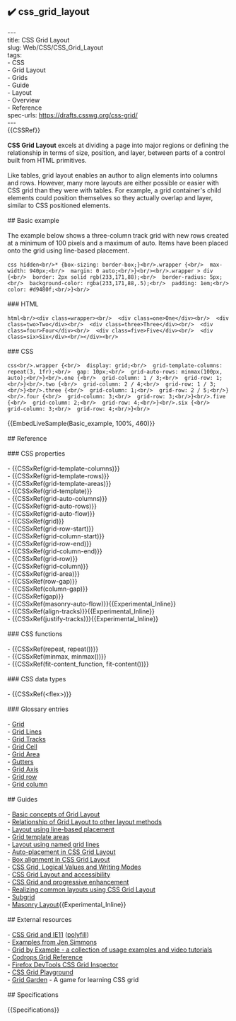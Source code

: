 ## ✔️ css_grid_layout 
 ---<br/>title: CSS Grid Layout<br/>slug: Web/CSS/CSS_Grid_Layout<br/>tags:<br/>  - CSS<br/>  - Grid Layout<br/>  - Grids<br/>  - Guide<br/>  - Layout<br/>  - Overview<br/>  - Reference<br/>spec-urls: https://drafts.csswg.org/css-grid/<br/>---<br/>{{CSSRef}}<br/><br/>**CSS Grid Layout** excels at dividing a page into major regions or defining the relationship in terms of size, position, and layer, between parts of a control built from HTML primitives.<br/><br/>Like tables, grid layout enables an author to align elements into columns and rows. However, many more layouts are either possible or easier with CSS grid than they were with tables. For example, a grid container's child elements could position themselves so they actually overlap and layer, similar to CSS positioned elements.<br/><br/>## Basic example<br/><br/>The example below shows a three-column track grid with new rows created at a minimum of 100 pixels and a maximum of auto. Items have been placed onto the grid using line-based placement.<br/><br/>```css hidden<br/>* {box-sizing: border-box;}<br/>.wrapper {<br/>  max-width: 940px;<br/>  margin: 0 auto;<br/>}<br/><br/>.wrapper > div {<br/>  border: 2px solid rgb(233,171,88);<br/>  border-radius: 5px;<br/>  background-color: rgba(233,171,88,.5);<br/>  padding: 1em;<br/>  color: #d9480f;<br/>}<br/>```<br/><br/>### HTML<br/><br/>```html<br/><div class=wrapper><br/>  <div class=one>One</div><br/>  <div class=two>Two</div><br/>  <div class=three>Three</div><br/>  <div class=four>Four</div><br/>  <div class=five>Five</div><br/>  <div class=six>Six</div><br/></div><br/>```<br/><br/>### CSS<br/><br/>```css<br/>.wrapper {<br/>  display: grid;<br/>  grid-template-columns: repeat(3, 1fr);<br/>  gap: 10px;<br/>  grid-auto-rows: minmax(100px, auto);<br/>}<br/>.one {<br/>  grid-column: 1 / 3;<br/>  grid-row: 1;<br/>}<br/>.two {<br/>  grid-column: 2 / 4;<br/>  grid-row: 1 / 3;<br/>}<br/>.three {<br/>  grid-column: 1;<br/>  grid-row: 2 / 5;<br/>}<br/>.four {<br/>  grid-column: 3;<br/>  grid-row: 3;<br/>}<br/>.five {<br/>  grid-column: 2;<br/>  grid-row: 4;<br/>}<br/>.six {<br/>  grid-column: 3;<br/>  grid-row: 4;<br/>}<br/>```<br/><br/>{{EmbedLiveSample(Basic_example, 100%, 460)}}<br/><br/>## Reference<br/><br/>### CSS properties<br/><br/>- {{CSSxRef(grid-template-columns)}}<br/>- {{CSSxRef(grid-template-rows)}}<br/>- {{CSSxRef(grid-template-areas)}}<br/>- {{CSSxRef(grid-template)}}<br/>- {{CSSxRef(grid-auto-columns)}}<br/>- {{CSSxRef(grid-auto-rows)}}<br/>- {{CSSxRef(grid-auto-flow)}}<br/>- {{CSSxRef(grid)}}<br/>- {{CSSxRef(grid-row-start)}}<br/>- {{CSSxRef(grid-column-start)}}<br/>- {{CSSxRef(grid-row-end)}}<br/>- {{CSSxRef(grid-column-end)}}<br/>- {{CSSxRef(grid-row)}}<br/>- {{CSSxRef(grid-column)}}<br/>- {{CSSxRef(grid-area)}}<br/>- {{CSSxRef(row-gap)}}<br/>- {{CSSxRef(column-gap)}}<br/>- {{CSSxRef(gap)}}<br/>- {{CSSxRef(masonry-auto-flow)}}{{Experimental_Inline}}<br/>- {{CSSxRef(align-tracks)}}{{Experimental_Inline}}<br/>- {{CSSxRef(justify-tracks)}}{{Experimental_Inline}}<br/><br/>### CSS functions<br/><br/>- {{CSSxRef(repeat, repeat())}}<br/>- {{CSSxRef(minmax, minmax())}}<br/>- {{CSSxRef(fit-content_function, fit-content())}}<br/><br/>### CSS data types<br/><br/>- {{CSSxRef(&lt;flex&gt;)}}<br/><br/>### Glossary entries<br/><br/>- [Grid](/en-US/docs/Glossary/Grid)<br/>- [Grid Lines](/en-US/docs/Glossary/Grid_Lines)<br/>- [Grid Tracks](/en-US/docs/Glossary/Grid_Tracks)<br/>- [Grid Cell](/en-US/docs/Glossary/Grid_Cell)<br/>- [Grid Area](/en-US/docs/Glossary/Grid_Areas)<br/>- [Gutters](/en-US/docs/Glossary/Gutters)<br/>- [Grid Axis](/en-US/docs/Glossary/Grid_Axis)<br/>- [Grid row](/en-US/docs/Glossary/Grid_Rows)<br/>- [Grid column](/en-US/docs/Glossary/Grid_Column)<br/><br/>## Guides<br/><br/>- [Basic concepts of Grid Layout](/en-US/docs/Web/CSS/CSS_Grid_Layout/Basic_Concepts_of_Grid_Layout)<br/>- [Relationship of Grid Layout to other layout methods](/en-US/docs/Web/CSS/CSS_Grid_Layout/Relationship_of_Grid_Layout)<br/>- [Layout using line-based placement](/en-US/docs/Web/CSS/CSS_Grid_Layout/Line-based_Placement_with_CSS_Grid)<br/>- [Grid template areas](/en-US/docs/Web/CSS/CSS_Grid_Layout/Grid_Template_Areas)<br/>- [Layout using named grid lines](/en-US/docs/Web/CSS/CSS_Grid_Layout/Layout_using_Named_Grid_Lines)<br/>- [Auto-placement in CSS Grid Layout](/en-US/docs/Web/CSS/CSS_Grid_Layout/Auto-placement_in_CSS_Grid_Layout)<br/>- [Box alignment in CSS Grid Layout](/en-US/docs/Web/CSS/CSS_Grid_Layout/Box_Alignment_in_CSS_Grid_Layout)<br/>- [CSS Grid, Logical Values and Writing Modes](/en-US/docs/Web/CSS/CSS_Grid_Layout/CSS_Grid_Logical_Values_and_Writing_Modes)<br/>- [CSS Grid Layout and accessibility](/en-US/docs/Web/CSS/CSS_Grid_Layout/CSS_Grid_Layout_and_Accessibility)<br/>- [CSS Grid and progressive enhancement](/en-US/docs/Web/CSS/CSS_Grid_Layout/CSS_Grid_and_Progressive_Enhancement)<br/>- [Realizing common layouts using CSS Grid Layout](/en-US/docs/Web/CSS/CSS_Grid_Layout/Realizing_common_layouts_using_CSS_Grid_Layout)<br/>- [Subgrid](/en-US/docs/Web/CSS/CSS_Grid_Layout/Subgrid)<br/>- [Masonry Layout](/en-US/docs/Web/CSS/CSS_Grid_Layout/Masonry_Layout){{Experimental_Inline}}<br/><br/>## External resources<br/><br/>- [CSS Grid and IE11](https://tomrothe.de/posts/css_grid_and_ie11.html) ([polyfill](https://github.com/motine/css_grid_annotator))<br/>- [Examples from Jen Simmons](https://labs.jensimmons.com/)<br/>- [Grid by Example - a collection of usage examples and video tutorials](https://gridbyexample.com/)<br/>- [Codrops Grid Reference](https://tympanus.net/codrops/css_reference/grid/)<br/>- [Firefox DevTools CSS Grid Inspector](https://firefox-source-docs.mozilla.org/devtools-user/page_inspector/how_to/examine_grid_layouts/index.html)<br/>- [CSS Grid Playground](https://mozilladevelopers.github.io/playground/css-grid/)<br/>- [Grid Garden](https://cssgridgarden.com) - A game for learning CSS grid<br/><br/>## Specifications<br/><br/>{{Specifications}}<br/>